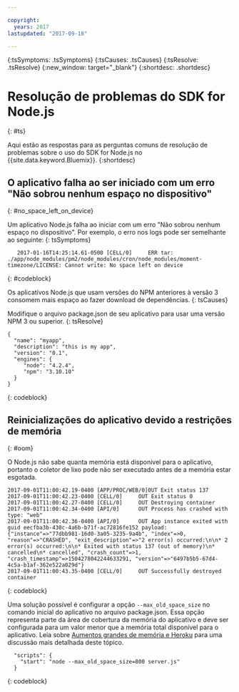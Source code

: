 ```yaml
---

copyright:
  years: 2017
lastupdated: "2017-09-18"

---
```


{:tsSymptoms: .tsSymptoms}
{:tsCauses: .tsCauses}
{:tsResolve: .tsResolve}
{:new_window: target="_blank"}
{:shortdesc: .shortdesc}

# Resolução de problemas do SDK for Node.js
{: #ts}


Aqui estão as respostas para as perguntas comuns de resolução de problemas sobre o uso do SDK for Node.js no {{site.data.keyword.Bluemix}}.
{:shortdesc}

## O aplicativo falha ao ser iniciado com um erro "Não sobrou nenhum espaço no dispositivo"
{: #no_space_left_on_device}


Um aplicativo Node.js falha ao iniciar com um erro "Não sobrou nenhum espaço no dispositivo". Por exemplo, o
erro nos logs pode ser semelhante ao seguinte:
{: tsSymptoms}

```
   2017-01-16T14:25:14.61-0500 [CELL/0]     ERR tar: ./app/node_modules/pm2/node_modules/cron/node_modules/moment-timezone/LICENSE: Cannot write: No space left on device

```
{: #codeblock}

Os aplicativos Node.js que usam versões do NPM anteriores à versão 3 consomem mais espaço ao fazer download de dependências.
{: tsCauses}

Modifique o arquivo package.json de seu aplicativo para usar uma versão NPM 3 ou superior.
{: tsResolve}

```
{
  "name": "myapp",
  "description": "this is my app",
  "version": "0.1",
  "engines": {
     "node": "4.2.4",
     "npm": "3.10.10"
  }
}
```
{: codeblock}

## Reinicializações do aplicativo devido a restrições de memória
{: #oom}

O Node.js não sabe quanta memória está disponível para o aplicativo, portanto o coletor de lixo pode não ser executado antes de a memória estar esgotada.

```
2017-09-01T11:00:42.19-0400 [APP/PROC/WEB/0]OUT Exit status 137
2017-09-01T11:00:42.23-0400 [CELL/0]     OUT Exit status 0
2017-09-01T11:00:42.27-0400 [CELL/0]     OUT Destroying container
2017-09-01T11:00:42.34-0400 [API/0]      OUT Process has crashed with type: "web"
2017-09-01T11:00:42.36-0400 [API/0]      OUT App instance exited with guid eecfba3b-430c-4a6b-b71f-ac72816fe152 payload: {"instance"=>"77dbb981-16d0-3a05-3235-9a4b", "index"=>0, "reason"=>"CRASHED", "exit_description"=>"2 error(s) occurred:\n\n* 2 error(s) occurred:\n\n* Exited with status 137 (out of memory)\n* cancelled\n* cancelled", "crash_count"=>1, "crash_timestamp"=>1504278042244633291, "version"=>"6497b5b5-67d4-4c5a-b1af-362e522a029d"}
2017-09-01T11:00:43.35-0400 [CELL/0]     OUT Successfully destroyed container
```
{: codeblock}

Uma solução possível é configurar a opção `--max_old_space_size` no comando inicial do aplicativo no arquivo package.json. Essa opção representa parte da área de cobertura da memória do aplicativo e deve ser configurada para um valor menor que a memória total disponível para o aplicativo. Leia sobre [Aumentos grandes de memória e Heroku](https://github.com/nodejs/node/issues/3370) para uma discussão mais detalhada deste tópico.
```
  "scripts": {
    "start": "node --max_old_space_size=800 server.js"
  }
```
{: codeblock}
